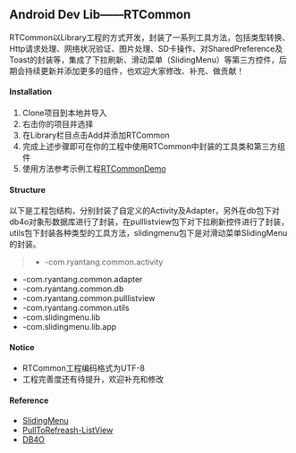 ## Android Dev Lib——RTCommon

RTCommon以Library工程的方式开发，封装了一系列工具方法，包括类型转换、Http请求处理、网络状况验证、图片处理、SD卡操作、对SharedPreference及Toast的封装等，集成了下拉刷新、滑动菜单（SlidingMenu）等第三方控件，后期会持续更新并添加更多的组件，也欢迎大家修改、补充、做贡献！

#### Installation
1. Clone项目到本地并导入
2. 右击你的项目并选择
3. 在Library栏目点击Add并添加RTCommon 
4. 完成上述步骤即可在你的工程中使用RTCommon中封装的工具类和第三方组件
5. 使用方法参考示例工程[RTCommonDemo](https://github.com/tangren03/RTCommonDemo)

#### Structure
以下是工程包结构，分别封装了自定义的Activity及Adapter，另外在db包下对db4o对象形数据库进行了封装，在pulllistview包下对下拉刷新控件进行了封装，utils包下封装各种类型的工具方法，slidingmenu包下是对滑动菜单SlidingMenu的封装。

> - -com.ryantang.common.activity
- -com.ryantang.common.adapter
- -com.ryantang.common.db
- -com.ryantang.common.pulllistview
- -com.ryantang.common.utils
- -com.slidingmenu.lib
- -com.slidingmenu.lib.app

#### Notice
- RTCommon工程编码格式为UTF-8
- 工程完善度还有待提升，欢迎补充和修改

#### Reference
- [SlidingMenu](https://github.com/jfeinstein10/SlidingMenu)
- [PullToRefreash-ListView](https://github.com/erikwt/PullToRefresh-ListView)
- [DB4O](http://www.db4o.com/)

